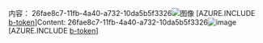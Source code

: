 <span data-ttu-id="9b414-101">内容： 26fae8c7-11fb-4a40-a732-10da5b5f3326![图像](f828f5b9-6afd-4bc4-8d2b-16b94e9122f3.png)
[AZURE.INCLUDE [b-token](0c0b7e11-b44b-4c01-a5f1-505f9aca0ba4.md)]</span><span class="sxs-lookup"><span data-stu-id="9b414-101">Content: 26fae8c7-11fb-4a40-a732-10da5b5f3326![image](f828f5b9-6afd-4bc4-8d2b-16b94e9122f3.png)
[AZURE.INCLUDE [b-token](0c0b7e11-b44b-4c01-a5f1-505f9aca0ba4.md)]</span></span>
